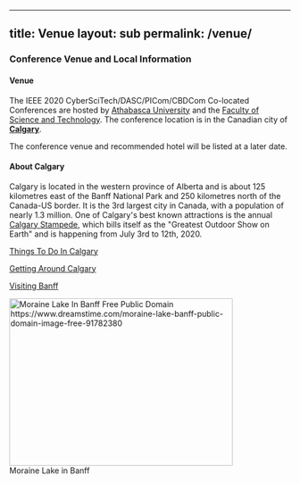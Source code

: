   ---
title: Venue
layout: sub
permalink: /venue/
---
<h3>Conference Venue and Local Information</h3>
<h4>Venue</h4>
            <p>
                  <p>The IEEE 2020 CyberSciTech/DASC/PICom/CBDCom Co-located Conferences are hosted by 
      <a href="https://www.athabascau.ca/" target=_new>Athabasca University</a> and the 
      <a href=" https://fst.athabascau.ca/" target=_new>Faculty of Science and Technology</a>. The  conference location is 
               in the Canadian city of <b><a href="https://www.calgary.ca/" target=_new>Calgary</a></b>. 
            </p><p>
The conference venue and recommended hotel will be listed at a later date.
     
</p>
<h4>About Calgary</h4>
 <p>
Calgary is located in the western province of Alberta and is about 125 kilometres east of the Banff National Park and 
      250 kilometres north of the Canada-US border. It is the 3rd largest city in Canada, with a population of nearly 1.3 million. 
      One of Calgary's best known attractions is the annual <a href=https://www.calgarystampede.com/ target=_new> Calgary Stampede</a>,
      which bills itself as the "Greatest Outdoor Show on Earth" and is happening from July 3rd to 12th, 2020.
            </p><p>
      

      
 <a href="https://www.visitcalgary.com/things-to-do" target=_new>Things To Do In Calgary</a>



<a href="https://www.visitcalgary.com/getting-around" target=_new></p><p>Getting Around Calgary</a>


</p><p>
<a href="https://banff.ca/89/Visiting" target=_new>Visiting Banff</a>


</p>
<img src="assets/imgages/banff2.jpg" width=400 height=300 alt="Moraine Lake In Banff Free Public Domain https://www.dreamstime.com/moraine-lake-banff-public-domain-image-free-91782380"><br/>
Moraine Lake in Banff
<br/>
